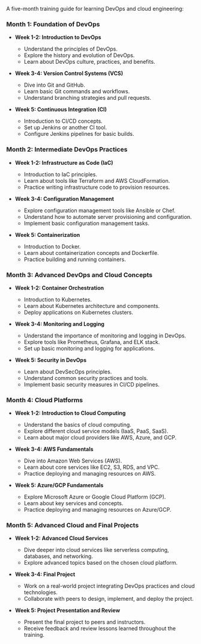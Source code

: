 A five-month training guide for learning  DevOps and cloud engineering:

### Month 1: Foundation of DevOps
- **Week 1-2: Introduction to DevOps**
    - Understand the principles of DevOps.
    - Explore the history and evolution of DevOps.
    - Learn about DevOps culture, practices, and benefits.

- **Week 3-4: Version Control Systems (VCS)**
    - Dive into Git and GitHub.
    - Learn basic Git commands and workflows.
    - Understand branching strategies and pull requests.

- **Week 5: Continuous Integration (CI)**
    - Introduction to CI/CD concepts.
    - Set up Jenkins or another CI tool.
    - Configure Jenkins pipelines for basic builds.

### Month 2: Intermediate DevOps Practices
- **Week 1-2: Infrastructure as Code (IaC)**
    - Introduction to IaC principles.
    - Learn about tools like Terraform and AWS CloudFormation.
    - Practice writing infrastructure code to provision resources.

- **Week 3-4: Configuration Management**
    - Explore configuration management tools like Ansible or Chef.
    - Understand how to automate server provisioning and configuration.
    - Implement basic configuration management tasks.

- **Week 5: Containerization**
    - Introduction to Docker.
    - Learn about containerization concepts and Dockerfile.
    - Practice building and running containers.

### Month 3: Advanced DevOps and Cloud Concepts
- **Week 1-2: Container Orchestration**
    - Introduction to Kubernetes.
    - Learn about Kubernetes architecture and components.
    - Deploy applications on Kubernetes clusters.

- **Week 3-4: Monitoring and Logging**
    - Understand the importance of monitoring and logging in DevOps.
    - Explore tools like Prometheus, Grafana, and ELK stack.
    - Set up basic monitoring and logging for applications.

- **Week 5: Security in DevOps**
    - Learn about DevSecOps principles.
    - Understand common security practices and tools.
    - Implement basic security measures in CI/CD pipelines.

### Month 4: Cloud Platforms
- **Week 1-2: Introduction to Cloud Computing**
    - Understand the basics of cloud computing.
    - Explore different cloud service models (IaaS, PaaS, SaaS).
    - Learn about major cloud providers like AWS, Azure, and GCP.

- **Week 3-4: AWS Fundamentals**
    - Dive into Amazon Web Services (AWS).
    - Learn about core services like EC2, S3, RDS, and VPC.
    - Practice deploying and managing resources on AWS.

- **Week 5: Azure/GCP Fundamentals**
    - Explore Microsoft Azure or Google Cloud Platform (GCP).
    - Learn about key services and concepts.
    - Practice deploying and managing resources on Azure/GCP.

### Month 5: Advanced Cloud and Final Projects
- **Week 1-2: Advanced Cloud Services**
    - Dive deeper into cloud services like serverless computing, databases, and networking.
    - Explore advanced topics based on the chosen cloud platform.

- **Week 3-4: Final Project**
    - Work on a real-world project integrating DevOps practices and cloud technologies.
    - Collaborate with peers to design, implement, and deploy the project.

- **Week 5: Project Presentation and Review**
    - Present the final project to peers and instructors.
    - Receive feedback and review lessons learned throughout the training.
